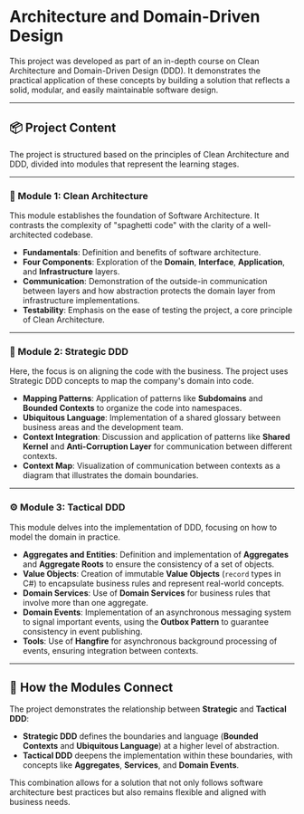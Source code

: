 # Architecture and Domain-Driven Design

This project was developed as part of an in-depth course on Clean Architecture and Domain-Driven Design (DDD). It demonstrates the practical application of these concepts by building a solution that reflects a solid, modular, and easily maintainable software design.

---

## 📦 Project Content

The project is structured based on the principles of Clean Architecture and DDD, divided into modules that represent the learning stages.

---

### 🧱 Module 1: Clean Architecture

This module establishes the foundation of Software Architecture. It contrasts the complexity of "spaghetti code" with the clarity of a well-architected codebase.

- **Fundamentals**: Definition and benefits of software architecture.
- **Four Components**: Exploration of the **Domain**, **Interface**, **Application**, and **Infrastructure** layers.
- **Communication**: Demonstration of the outside-in communication between layers and how abstraction protects the domain layer from infrastructure implementations.
- **Testability**: Emphasis on the ease of testing the project, a core principle of Clean Architecture.

---

### 🧭 Module 2: Strategic DDD

Here, the focus is on aligning the code with the business. The project uses Strategic DDD concepts to map the company's domain into code.

- **Mapping Patterns**: Application of patterns like **Subdomains** and **Bounded Contexts** to organize the code into namespaces.
- **Ubiquitous Language**: Implementation of a shared glossary between business areas and the development team.
- **Context Integration**: Discussion and application of patterns like **Shared Kernel** and **Anti-Corruption Layer** for communication between different contexts.
- **Context Map**: Visualization of communication between contexts as a diagram that illustrates the domain boundaries.

---

### ⚙️ Module 3: Tactical DDD

This module delves into the implementation of DDD, focusing on how to model the domain in practice.

- **Aggregates and Entities**: Definition and implementation of **Aggregates** and **Aggregate Roots** to ensure the consistency of a set of objects.
- **Value Objects**: Creation of immutable **Value Objects** (`record` types in C#) to encapsulate business rules and represent real-world concepts.
- **Domain Services**: Use of **Domain Services** for business rules that involve more than one aggregate.
- **Domain Events**: Implementation of an asynchronous messaging system to signal important events, using the **Outbox Pattern** to guarantee consistency in event publishing.
- **Tools**: Use of **Hangfire** for asynchronous background processing of events, ensuring integration between contexts.

---

## 🔗 How the Modules Connect

The project demonstrates the relationship between **Strategic** and **Tactical DDD**:

- **Strategic DDD** defines the boundaries and language (**Bounded Contexts** and **Ubiquitous Language**) at a higher level of abstraction.
- **Tactical DDD** deepens the implementation within these boundaries, with concepts like **Aggregates**, **Services**, and **Domain Events**.

This combination allows for a solution that not only follows software architecture best practices but also remains flexible and aligned with business needs.
